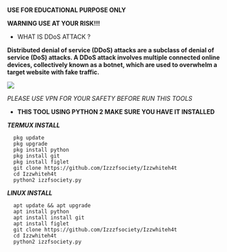 __USE FOR EDUCATIONAL PURPOSE ONLY__


__WARNING USE AT YOUR RISK!!!__


* WHAT IS DDoS ATTACK ?

__Distributed denial of service (DDoS) attacks are a subclass of denial of service (DoS) attacks. A DDoS attack involves multiple connected online devices, collectively known as a botnet, which are used to overwhelm a target website with fake traffic.__


<img src="https://www.thesslstore.com/blog/wp-content/uploads/2019/10/what-is-ddos-botmaster.png">



*PLEASE USE VPN FOR YOUR SAFETY BEFORE RUN THIS TOOLS*




* __THIS TOOL USING PYTHON 2 MAKE SURE YOU HAVE IT INSTALLED__


*__TERMUX INSTALL__*   
    
      pkg update
      pkg upgrade
      pkg install python
      pkg install git
      pkg install figlet
      git clone https://github.com/Izzzfsociety/Izzwhiteh4t
      cd Izzwhiteh4t
      python2 izzfsociety.py
            
      

*__LINUX INSTALL__*

      apt update && apt upgrade
      apt install python
      apt install install git
      apt install figlet
      git clone https://github.com/Izzzfsociety/Izzwhiteh4t
      cd Izzwhiteh4t
      python2 izzfsociety.py


              
